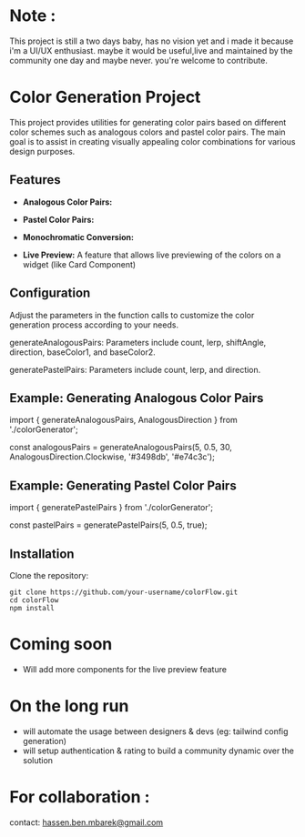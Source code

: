 # Note :

This project is still a two days baby, has no vision yet and i made it because i'm a UI/UX enthusiast. maybe it would be useful,live and maintained by the community one day and maybe never.
you're welcome to contribute.

# Color Generation Project

This project provides utilities for generating color pairs based on different color schemes such as analogous colors and pastel color pairs. The main goal is to assist in creating visually appealing color combinations for various design purposes.

## Features

- **Analogous Color Pairs:**

- **Pastel Color Pairs:** 

- **Monochromatic Conversion:**

- **Live Preview:** A feature that allows live previewing of the colors on a widget (like Card Component)

## Configuration

Adjust the parameters in the function calls to customize the color generation process according to your needs.

generateAnalogousPairs: Parameters include count, lerp, shiftAngle, direction, baseColor1, and baseColor2.

generatePastelPairs: Parameters include count, lerp, and direction.

## Example: Generating Analogous Color Pairs

import { generateAnalogousPairs, AnalogousDirection } from './colorGenerator';

const analogousPairs = generateAnalogousPairs(5, 0.5, 30, AnalogousDirection.Clockwise, '#3498db', '#e74c3c');

## Example: Generating Pastel Color Pairs

import { generatePastelPairs } from './colorGenerator';

const pastelPairs = generatePastelPairs(5, 0.5, true);

## Installation

Clone the repository:

```
git clone https://github.com/your-username/colorFlow.git
cd colorFlow
npm install
```

# Coming soon

- Will add more components for the live preview feature

# On the long run

- will automate the usage between designers & devs (eg: tailwind config generation)
- will setup authentication & rating to build a community dynamic over the solution

# For collaboration :

contact: hassen.ben.mbarek@gmail.com

